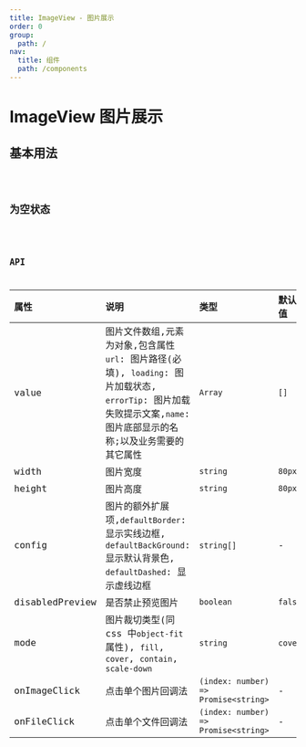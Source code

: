 ```yaml
---
title: ImageView - 图片展示
order: 0
group:
  path: /
nav:
  title: 组件
  path: /components
---
```


# ImageView 图片展示

## 基本用法

<code src="./demos/base" />

## 为空状态

<code src="./demos/empty" />

## API

| 属性            | 说明                                                                                                                                                                | 类型                                 | 默认值  |
| :-------------- | :------------------------------------------------------------------------------------------------------------------------------------------------------------------ | :----------------------------------- | :------ |
| value           | 图片文件数组,元素为对象,包含属性 `url`: 图片路径(必填), `loading`: 图片加载状态, `errorTip`: 图片加载失败提示文案,`name`: 图片底部显示的名称;以及业务需要的其它属性 | `Array`                              | `[]`    |
| width           | 图片宽度                                                                                                                                                            | `string`                             | `80px`  |
| height          | 图片高度                                                                                                                                                            | `string`                             | `80px`  |
| config          | 图片的额外扩展项,`defaultBorder`: 显示实线边框, `defaultBackGround`: 显示默认背景色, `defaultDashed`: 显示虚线边框                                                  | `string[]`                           | -       |
| disabledPreview | 是否禁止预览图片                                                                                                                                                    | `boolean`                            | `false` |
| mode            | 图片裁切类型(同 css 中`object-fit`属性), `fill`, `cover`, `contain`, `scale-down`                                                                                   | `string`                             | `cover` |
| onImageClick    | 点击单个图片回调法                                                                                                                                                  | `(index: number) => Promise<string>` | -       |
| onFileClick     | 点击单个文件回调法                                                                                                                                                  | `(index: number) => Promise<string>` | -       |
